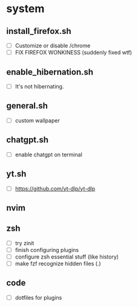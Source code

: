 # system

## install_firefox.sh

- [ ] Customize or disable /chrome
- [ ] FIX FIREFOX WONKINESS (suddenly fixed wtf)

## enable_hibernation.sh

- [ ] It's not hibernating.

## general.sh

- [ ] custom wallpaper

## chatgpt.sh

- [ ] enable chatgpt on terminal

## yt.sh
- [ ] https://github.com/yt-dlp/yt-dlp

## nvim

## zsh
- [ ] try zinit
- [ ] finish configuring plugins
- [ ] configure zsh essential stuff (like history)
- [ ] make fzf recognize hidden files (.)

## code
- [ ] dotfiles for plugins
